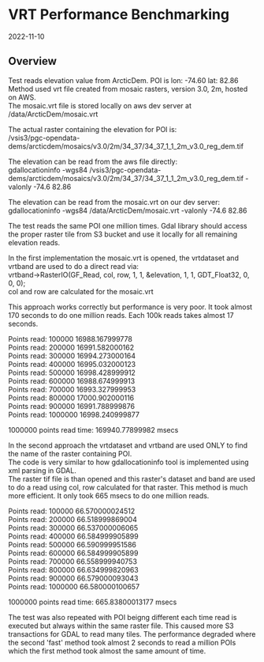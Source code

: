 # VRT Performance Benchmarking

2022-11-10

## Overview

Test reads elevation value from ArcticDem. POI is lon: -74.60  lat: 82.86  
Method used vrt file created from mosaic rasters, version 3.0, 2m, hosted on AWS.  
The mosaic.vrt file is stored locally on aws dev server at /data/ArcticDem/mosaic.vrt  

The actual raster containing the elevation for POI is:   
/vsis3/pgc-opendata-dems/arcticdem/mosaics/v3.0/2m/34_37/34_37_1_1_2m_v3.0_reg_dem.tif  

The elevation can be read from the aws file directly:  
gdallocationinfo -wgs84 /vsis3/pgc-opendata-dems/arcticdem/mosaics/v3.0/2m/34_37/34_37_1_1_2m_v3.0_reg_dem.tif -valonly -74.6 82.86  

The elevation can be read from the mosaic.vrt on our dev server:  
gdallocationinfo -wgs84 /data/ArcticDem/mosaic.vrt -valonly -74.6 82.86  


The test reads the same POI one million times. Gdal library should access the proper raster tile from S3 bucket and use it locally 
for all remaining elevation reads.   

In the first implementation the mosaic.vrt is opened, the vrtdataset and vrtband are used to do a direct read via:  
vrtband->RasterIO(GF_Read, col, row, 1, 1, &elevation, 1, 1, GDT_Float32, 0, 0, 0);  
col and row are calculated for the mosaic.vrt  

This approach works correctly but performance is very poor. It took almost 170 seconds to do one million reads. Each 100k reads takes almost 17 seconds.  
  
Points read:	100000	16988.167999778  
Points read:	200000	16991.582000162  
Points read:	300000	16994.273000164  
Points read:	400000	16995.032000123  
Points read:	500000	16998.428999912  
Points read:	600000	16988.674999913  
Points read:	700000	16993.327999953  
Points read:	800000	17000.902000116  
Points read:	900000	16991.788999876  
Points read:	1000000	16998.240999877  
  
1000000	points read time: 169940.77899982 msecs  
  
  
In the second approach the vrtdataset and vrtband are used ONLY to find the name of the raster containing POI.  
The code is very similar to how gdallocationinfo tool is implemented using xml parsing in GDAL.  
The raster tif file is than opened and this raster's dataset and band are used to do a read using col, row calculated for that
raster. This method is much more efficient. It only took 665 msecs to do one million reads.  
  
Points read:	100000	66.570000024512  
Points read:	200000	66.518999869004  
Points read:	300000	66.537000006065  
Points read:	400000	66.584999905899  
Points read:	500000	66.590999951586  
Points read:	600000	66.584999905899  
Points read:	700000	66.558999940753  
Points read:	800000	66.634999820963  
Points read:	900000	66.579000093043  
Points read:	1000000	66.580000100657  
  
1000000	points read time: 665.83800013177 msecs  
  

The test was also repeated with POI beigng different each time read is executed but always within the same raster file. This caused 
more S3 transactions for GDAL to read many tiles. The performance degraded where the second 'fast' method took almost 2 seconds to read a million POIs which the first method took almost the same amount of time.   




